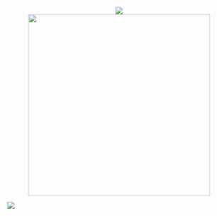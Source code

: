 <p align="center">
<img src="https://lanyard.cnrad.dev/api/367675335853998083"><br>
<img src="https://github-readme-stats.vercel.app/api?username=termissues&border_radius=15px&theme=dark&bg_color=1A1C1F&border_color=1f1f1f&icon_color=ffffff&show_icons=true&disable_animations=false&custom_title=Weekly%20Stats" width="410"></p>

<img src="https://github-readme-stats.vercel.app/api/wakatime?username=Term&border_radius=5px&theme=dark&bg_color=1f1f1f&border_color=1f1f1f&icon_color=58a6ff&show_icons=true&disable_animations=true&custom_title=Weekly%20Stats">
